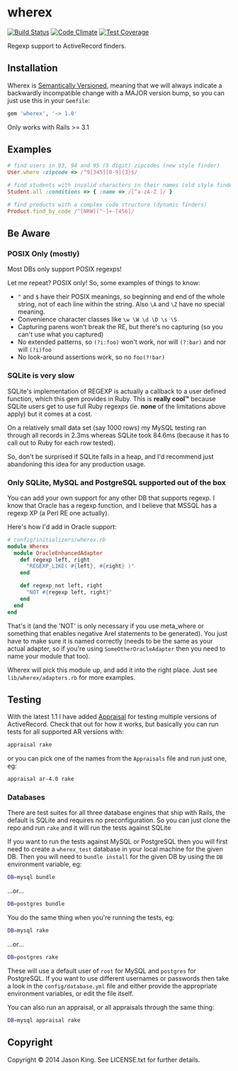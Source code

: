 # wherex

[![Build Status](https://travis-ci.org/smathy/wherex.svg?branch=master)](https://travis-ci.org/smathy/wherex) [![Code Climate](https://codeclimate.com/github/smathy/wherex/badges/gpa.svg)](https://codeclimate.com/github/smathy/wherex) [![Test Coverage](https://codeclimate.com/github/smathy/wherex/badges/coverage.svg)](https://codeclimate.com/github/smathy/wherex)

Regexp support to ActiveRecord finders.

## Installation

Wherex is [Semantically Versioned](http://semver.org/), meaning that we will
always indicate a backwardly incompatible change with a MAJOR version bump, so
you can just use this in your `Gemfile`:

```ruby
gem 'wherex', '~> 1.0'
```

Only works with Rails >= 3.1

## Examples

```ruby
# find users in 93, 94 and 95 (5 digit) zipcodes (new style finder)
User.where :zipcode => /^9[345][0-9]{3}$/

# find students with invalid characters in their names (old style finder)
Student.all :conditions => { :name => /[^a-zA-Z ]/ }

# find products with a complex code structure (dynamic finders)
Product.find_by_code /^[NRW][^-]+-[456]/
```

## Be Aware

### POSIX Only (mostly)

Most DBs only support POSIX regexps!

Let me repeat?  POSIX only!  So, some examples of things to know:

 * `^` and `$` have their POSIX meanings, so beginning and end of the whole string, not of each line within the string.  Also `\A` and `\Z` have no special meaning.
 * Convenience character classes like `\w \W \d \D \s \S` 
 * Capturing parens won't break the RE, but there's no capturing (so you can't use what you captured)
 * No extended patterns, so `(?i:foo)` won't work, nor will `(?:bar)` and nor will `(?i)foo`
 * No look-around assertions work, so no `foo(?!bar)`

### SQLite is very slow

SQLite's implementation of REGEXP is actually a callback to a user defined
function, which this gem provides in Ruby.  This is **really cool™** because
SQLite users get to use full Ruby regexps (ie. **none** of the limitations above
apply) but it comes at a cost.

On a relatively small data set (say 1000 rows) my MySQL testing ran through all
records in 2.3ms whereas SQLite took 84.6ms (because it has to call out to Ruby
for each row tested).

So, don't be surprised if SQLite falls in a heap, and I'd recommend just
abandoning this idea for any production usage.

### Only SQLite, MySQL and PostgreSQL supported out of the box

You can add your own support for any other DB that supports regexp.  I know that
Oracle has a regexp function, and I believe that MSSQL has a regexp XP (a Perl
RE one actually).

Here's how I'd add in Oracle support:

```ruby
# config/initializers/wherex.rb
module Wherex
  module OracleEnhancedAdapter
    def regexp left, right
      "REGEXP_LIKE( #{left}, #{right} )"
    end

    def regexp_not left, right
      "NOT #{regexp left, right}"
    end
  end
end
```

That's it (and the 'NOT' is only necessary if you use meta_where or something
that enables negative Arel statements to be generated).  You just have to make
sure it is named correctly (needs to be the same as your actual adapter, so if
you're using `SomeOtherOracleAdapter` then you need to name your module that
too).

Wherex will pick this module up, and add it into the right place.  Just see
`lib/wherex/adapters.rb` for more examples.

## Testing

With the latest 1.1 I have added [Appraisal](//github.com/thoughtbot/appraisal)
for testing multiple versions of ActiveRecord. Check that out for how it works, but
basically you can run tests for all supported AR versions with:

```bash
appraisal rake
```

or you can pick one of the names from the `Appraisals` file and run just one, eg:

```bash
appraisal ar-4.0 rake
```

### Databases

There are test suites for all three database engines that ship with Rails, the
default is SQLite and requires no preconfiguration.  So you can just clone the
repo and run `rake` and it will run the tests against SQLite

If you want to run the tests against MySQL or PostgreSQL then you will first
need to create a `wherex_test` database in your local machine for the given DB.
Then you will need to `bundle install` for the given DB by using the `DB`
environment variable, eg:

```bash
DB=mysql bundle
```

...or...

```bash
DB=postgres bundle
```

You do the same thing when you're running the tests, eg:

```bash
DB=mysql rake
```

...or...

```bash
DB=postgres rake
```

These will use a default user of `root` for MySQL and `postgres` for PostgreSQL.
If you want to use different usernames or passwords then take a look in the
`config/database.yml` file and either provide the appropriate environment
variables, or edit the file itself.

You can also run an appraisal, or all appraisals through the same thing:

```bash
DB=mysql appraisal rake
```

## Copyright

Copyright © 2014 Jason King. See LICENSE.txt for further details.
